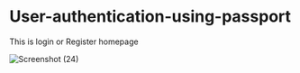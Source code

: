 # User-authentication-using-passport
This is login or Register homepage

![Screenshot (24)](https://user-images.githubusercontent.com/57191519/131402189-a498bf69-8a4c-421c-a9d5-28cc16696f7a.png)
